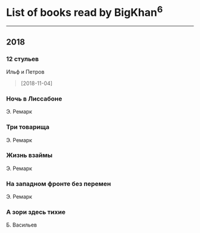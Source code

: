 # List of books read by BigKhan<sup>6</sup>
---

## 2018

### 12 стульев
Ильф и Петров
> [2018-11-04] 


### Ночь в Лиссабоне
Э. Ремарк


### Три товарища
Э. Ремарк


### Жизнь взаймы
Э. Ремарк


### На западном фронте без перемен
Э. Ремарк


### А зори здесь тихие
Б. Васильев



